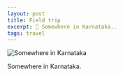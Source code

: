 ```yaml
---
layout: post
title: Field trip
excerpt: 🦗 Somewhere in Karnataka..
tags: travel
---
```


![Somewhere in Karnataka]({{site.base_url}}/assets/media/img/field-pic-1.jpeg "Somewhere in Karnataka")

Somewhere in Karnataka.